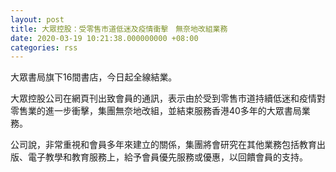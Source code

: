 ```yaml
---
layout: post
title: 大眾控股：受零售市道低迷及疫情衝擊　無奈地改組業務
date: 2020-03-19 10:21:38.000000000 +08:00
categories: rss
---
```


大眾書局旗下16間書店，今日起全線結業。

大眾控股公司在網頁刊出致會員的通訊，表示由於受到零售市道持續低迷和疫情對零售業的進一步衝擊，集團無奈地改組，並結束服務香港40多年的大眾書局業務。

公司說，非常重視和會員多年來建立的關係，集團將會研究在其他業務包括教育出版、電子教學和教育服務上，給予會員優先服務或優惠，以回饋會員的支持。
